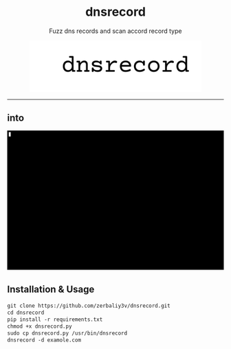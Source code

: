 <div align="center">
  <h1> dnsrecord </h1>
  <p>Fuzz dns records and scan accord record  type</p>
  <img width="400" heigth='100' src="dnsrecord.png"  />
</div>

<hr>

## into
![](into.gif)

## Installation & Usage

```
git clone https://github.com/zerbaliy3v/dnsrecord.git
cd dnsrecord
pip install -r requirements.txt
chmod +x dnsrecord.py
sudo cp dnsrecord.py /usr/bin/dnsrecord
dnsrecord -d examole.com
```
